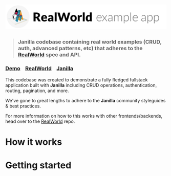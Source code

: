 # ![RealWorld Example App](logo.png)

> ### Janilla codebase containing real world examples (CRUD, auth, advanced patterns, etc) that adheres to the [RealWorld](https://github.com/gothinkster/realworld) spec and API.


### [Demo](https://demo.janilla.com/)&nbsp;&nbsp;&nbsp;&nbsp;[RealWorld](https://github.com/gothinkster/realworld)&nbsp;&nbsp;&nbsp;&nbsp;[Janilla](https://github.com/diego-schivo/janilla)


This codebase was created to demonstrate a fully fledged fullstack application built with **Janilla** including CRUD operations, authentication, routing, pagination, and more.

We've gone to great lengths to adhere to the **Janilla** community styleguides & best practices.

For more information on how to this works with other frontends/backends, head over to the [RealWorld](https://github.com/gothinkster/realworld) repo.


# How it works

> 

# Getting started

> 

